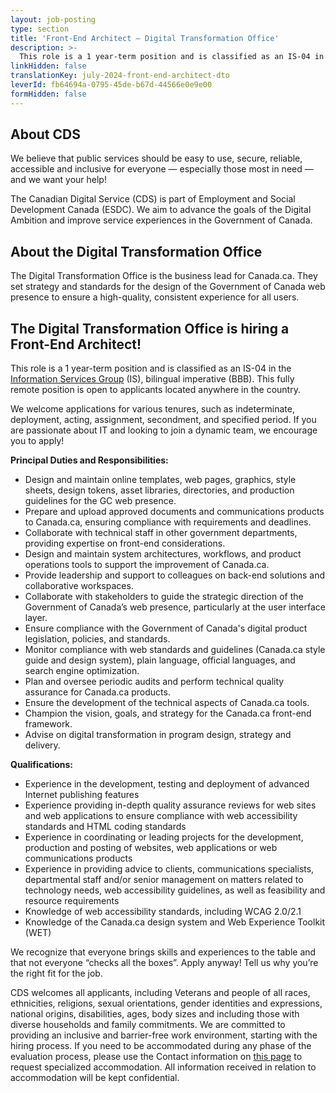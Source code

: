 ```yaml
---
layout: job-posting
type: section
title: 'Front-End Architect — Digital Transformation Office'
description: >-
  This role is a 1 year-term position and is classified as an IS-04 in the Information Services Group (IS), bilingual imperative (BBB). This fully remote position is open to applicants located anywhere in the country.
linkHidden: false
translationKey: july-2024-front-end-architect-dto
leverId: fb64694a-0795-45de-b67d-44566e0e9e00
formHidden: false
---
```


## About CDS 
We believe that public services should be easy to use, secure, reliable, accessible and inclusive for everyone — especially those most in need — and we want your help!

The Canadian Digital Service (CDS) is part of Employment and Social Development Canada (ESDC). We aim to advance the goals of the Digital Ambition and improve service experiences in the Government of Canada.

## About the Digital Transformation Office

The Digital Transformation Office is the business lead for Canada.ca. They set strategy and standards for the design of the Government of Canada web presence to ensure a high-quality, consistent experience for all users. 

## **The Digital Transformation Office is hiring a Front-End Architect!**

This role is a 1 year-term position and is classified as an IS-04 in the [Information Services Group](https://www.canada.ca/en/revenue-agency/corporate/careers-cra/information-moved/pay-rates/information-services-group.html) (IS), bilingual imperative (BBB). This fully remote position is open to applicants located anywhere in the country.

We welcome applications for various tenures, such as indeterminate, deployment, acting, assignment, secondment, and specified period.  If you are passionate about IT and looking to join a dynamic team, we encourage you to apply!

**Principal Duties and Responsibilities:**

- Design and maintain online templates, web pages, graphics, style sheets, design tokens, asset libraries, directories, and production guidelines for the GC web presence.
- Prepare and upload approved documents and communications products to Canada.ca, ensuring compliance with requirements and deadlines.
- Collaborate with technical staff in other government departments, providing expertise on front-end considerations.
- Design and maintain system architectures, workflows, and product operations tools to support the improvement of Canada.ca.
- Provide leadership and support to colleagues on back-end solutions and collaborative workspaces.
- Collaborate with stakeholders to guide the strategic direction of the Government of Canada’s web presence, particularly at the user interface layer.
- Ensure compliance with the Government of Canada's digital product legislation, policies, and standards.
- Monitor compliance with web standards and guidelines (Canada.ca style guide and design system), plain language, official languages, and search engine optimization.
- Plan and oversee periodic audits and perform technical quality assurance for Canada.ca products.
- Ensure the development of the technical aspects of Canada.ca tools.
- Champion the vision, goals, and strategy for the Canada.ca front-end framework.
- Advise on digital transformation in program design, strategy and delivery.

**Qualifications:**

- Experience in the development, testing and deployment of advanced Internet publishing features
- Experience providing in-depth quality assurance reviews for web sites and web applications to ensure compliance with web accessibility standards and HTML coding standards
- Experience in coordinating or leading projects for the development, production and posting of websites, web applications or web communications products
- Experience in providing advice to clients, communications specialists, departmental staff and/or senior management on matters related to technology needs, web accessibility guidelines, as well as feasibility and resource requirements
- Knowledge of web accessibility standards, including WCAG 2.0/2.1
- Knowledge of the Canada.ca design system and Web Experience Toolkit (WET)

We recognize that everyone brings skills and experiences to the table and that not everyone “checks all the boxes”. Apply anyway! Tell us why you’re the right fit for the job.

CDS welcomes all applicants, including Veterans and people of all races, ethnicities, religions, sexual orientations, gender identities and expressions, national origins, disabilities, ages, body sizes and including those with diverse households and family commitments. We are committed to providing an inclusive and barrier-free work environment, starting with the hiring process. If you need to be accommodated during any phase of the evaluation process, please use the Contact information on [this page](https://www.canada.ca/en/public-service-commission/services/assessment-accommodation-page.html) to request specialized accommodation. All information received in relation to accommodation will be kept confidential.
